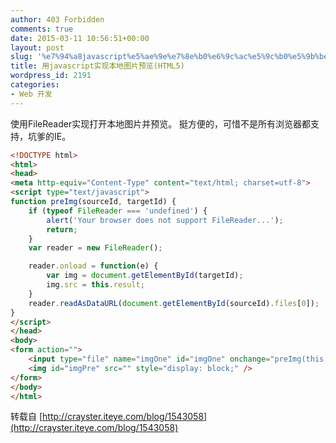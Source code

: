 ```yaml
---
author: 403 Forbidden
comments: true
date: 2015-03-11 10:56:51+00:00
layout: post
slug: '%e7%94%a8javascript%e5%ae%9e%e7%8e%b0%e6%9c%ac%e5%9c%b0%e5%9b%be%e7%89%87%e9%a2%84%e8%a7%88html5'
title: 用javascript实现本地图片预览(HTML5)
wordpress_id: 2191
categories:
- Web 开发
---
```

使用FileReader实现打开本地图片并预览。 
挺方便的，可惜不是所有浏览器都支持，坑爹的IE。 

```html
<!DOCTYPE html>  
<html>  
<head>  
<meta http-equiv="Content-Type" content="text/html; charset=utf-8">  
<script type="text/javascript">
function preImg(sourceId, targetId) {
	if (typeof FileReader === 'undefined') {
		alert('Your browser does not support FileReader...');
		return;
	}
	var reader = new FileReader();

	reader.onload = function(e) {
		var img = document.getElementById(targetId);
		img.src = this.result;
	}
	reader.readAsDataURL(document.getElementById(sourceId).files[0]);
}
</script>
</head>
<body>
<form action="">
	<input type="file" name="imgOne" id="imgOne" onchange="preImg(this.id,'imgPre');" />
	<img id="imgPre" src="" style="display: block;" />  
</form>
</body>
</html>
```

转载自 [http://crayster.iteye.com/blog/1543058](http://crayster.iteye.com/blog/1543058)
